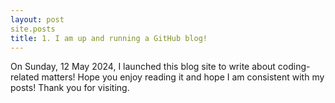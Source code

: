 ```yaml
---
layout: post
site.posts
title: 1. I am up and running a GitHub blog!
---
```


On Sunday, 12 May 2024, I launched this blog site to write about coding-related matters! Hope you enjoy reading it and hope I am consistent with my posts! Thank you for visiting.
